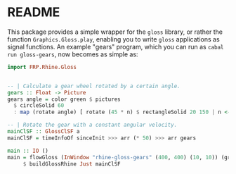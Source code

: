 # README

This package provides a simple wrapper for the `gloss` library,
or rather the function `Graphics.Gloss.play`,
enabling you to write `gloss` applications as signal functions.
An example "gears" program, which you can run as `cabal run gloss-gears`,
now becomes as simple as:

```haskell
import FRP.Rhine.Gloss


-- | Calculate a gear wheel rotated by a certain angle.
gears :: Float -> Picture
gears angle = color green $ pictures
  $ circleSolid 60
  : map (rotate angle) [ rotate (45 * n) $ rectangleSolid 20 150 | n <- [0..3] ]

-- | Rotate the gear with a constant angular velocity.
mainClSF :: GlossClSF a
mainClSF = timeInfoOf sinceInit >>> arr (* 50) >>> arr gears

main :: IO ()
main = flowGloss (InWindow "rhine-gloss-gears" (400, 400) (10, 10)) (greyN 0.3) 30
     $ buildGlossRhine Just mainClSF
```
